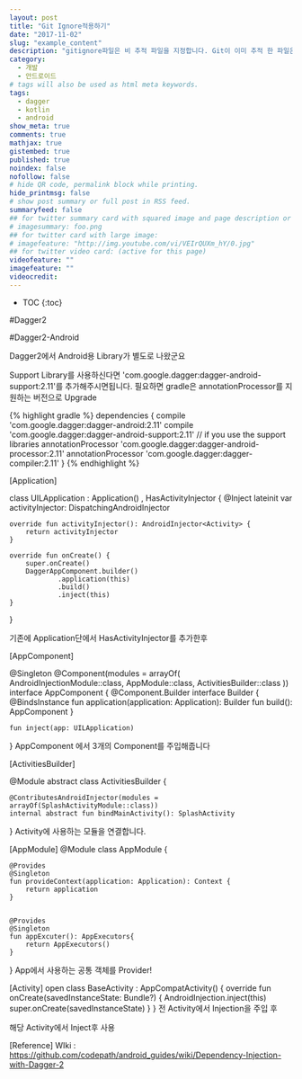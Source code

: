 ```yaml
---
layout: post
title: "Git Ignore적용하기"
date: "2017-11-02"
slug: "example_content"
description: "gitignore파일은 비 추적 파일을 지정합니다. Git이 이미 추적 한 파일은 영향을받지 않습니다. gitignore파일의 각 행은 패턴을 지정합니다.Git은 경로를 무시할지 여부를 결정할 때 일반적으로 gitignore다음 우선 순위와 함께 여러 소스의 패턴을 가장 높은 순서에서 가장 낮은 순서로 검사합니다 (한 수준의 우선 순위 내에서 마지막 일치하는 패턴이 결과를 결정합니다)"
category: 
  - 개발
  - 안드로이드
# tags will also be used as html meta keywords.
tags:
  - dagger
  - kotlin
  - android
show_meta: true
comments: true
mathjax: true
gistembed: true
published: true
noindex: false
nofollow: false
# hide QR code, permalink block while printing.
hide_printmsg: false
# show post summary or full post in RSS feed.
summaryfeed: false
## for twitter summary card with squared image and page description or page excerpt:
# imagesummary: foo.png
## for twitter card with large image:
# imagefeature: "http://img.youtube.com/vi/VEIrQUXm_hY/0.jpg"
## for twitter video card: (active for this page)
videofeature: ""
imagefeature: ""
videocredit: 
---
```



* TOC
{:toc}



#Dagger2






#Dagger2-Android


Dagger2에서 Android용 Library가 별도로 나왔군요

Support Library를 사용하신다면 'com.google.dagger:dagger-android-support:2.11'를 추가해주시면됩니다.
필요하면 gradle은 annotationProcessor를 지원하는 버전으로 Upgrade

{% highlight gradle %}
dependencies {
    compile 'com.google.dagger:dagger-android:2.11'
    compile 'com.google.dagger:dagger-android-support:2.11' // if you use the support libraries
    annotationProcessor 'com.google.dagger:dagger-android-processor:2.11'
    annotationProcessor 'com.google.dagger:dagger-compiler:2.11'
}
{% endhighlight %}





[Application]

class UILApplication : Application() , HasActivityInjector {
    @Inject lateinit var activityInjector: DispatchingAndroidInjector<Activity>

    override fun activityInjector(): AndroidInjector<Activity> {
        return activityInjector
    }

    override fun onCreate() {
        super.onCreate()
        DaggerAppComponent.builder()
                .application(this)
                .build()
                .inject(this)
    }
}

기존에 Application단에서 HasActivityInjector를 추가한후


[AppComponent]

@Singleton
@Component(modules = arrayOf(
        AndroidInjectionModule::class,
        AppModule::class,
        ActivitiesBuilder::class
))
interface AppComponent {
    @Component.Builder
    interface Builder {
        @BindsInstance
        fun application(application: Application): Builder
        fun build(): AppComponent
    }


    fun inject(app: UILApplication)
}
AppComponent 에서 3개의 Component를 주입해줍니다


[ActivitiesBuilder]

@Module
abstract class ActivitiesBuilder {

    @ContributesAndroidInjector(modules = arrayOf(SplashActivityModule::class))
    internal abstract fun bindMainActivity(): SplashActivity
}
Activity에 사용하는 모듈을 연결합니다.


[AppModule]
@Module
class AppModule {

    @Provides
    @Singleton
    fun provideContext(application: Application): Context {
        return application
    }


    @Provides
    @Singleton
    fun appExcuter(): AppExecutors{
        return AppExecutors()
    }

}
App에서 사용하는 공통 객체를 Provider!


[Activity]
open class BaseActivity : AppCompatActivity() {
    override fun onCreate(savedInstanceState: Bundle?) {
        AndroidInjection.inject(this)
        super.onCreate(savedInstanceState)
    }
}
전 Activity에서 Injection을 주입 후


해당 Activity에서 Inject후 사용



[Reference]
WIki : https://github.com/codepath/android_guides/wiki/Dependency-Injection-with-Dagger-2
